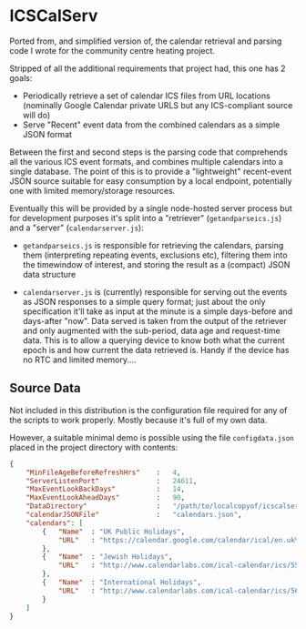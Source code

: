 # ICSCalServ

Ported from, and simplified version of, the calendar retrieval and parsing code I wrote for
the community centre heating project.

Stripped of all the additional requirements that project had, this one has 2 goals:

  * Periodically retrieve a set of calendar ICS files from URL locations
    (nominally Google Calendar private URLS but any ICS-compliant source will do)
  * Serve "Recent" event data from the combined calendars as a simple JSON format

Between the first and second steps is the parsing code that comprehends
all the various ICS event formats, and combines multiple calendars into a
single database. The point of this is to provide a "lightweight"
recent-event JSON source suitable for easy consumption by a local
endpoint, potentially one with limited memory/storage resources.

Eventually this will be provided by a single node-hosted server process
but for development purposes it's split into a "retriever"
(`getandparseics.js`) and a "server" (`calendarserver.js`):

  * `getandparseics.js` is responsible for retrieving the calendars, parsing
them (interpreting repeating events, exclusions etc), filtering them into
the timewindow of interest, and storing the result as a (compact) JSON
data structure

  * `calendarserver.js` is (currently) responsible for serving out the
  events as JSON responses to a simple query format; just about the only
  specification it'll take as input at the minute is a simple days-before
  and days-after "now". Data served is taken from the output of the
  retriever and only augmented with the sub-period, data age and
  request-time data. This is to allow a querying device to know both what
  the current epoch is and how current the data retrieved is. Handy if the
  device has no RTC and limited memory....

## Source Data 

Not included in this distribution is the configuration file required for
any of the scripts to work properly. Mostly because it's full of my own
data.

However, a suitable minimal demo is possible using the file
`configdata.json` placed in the project directory with contents:

```json
{
    "MinFileAgeBeforeRefreshHrs"    :   4,
    "ServerListenPort"              :   24611,
    "MaxEventLookBackDays"          :   14,
    "MaxEventLookAheadDays"         :   90,
    "DataDirectory"                 :   "/path/to/localcopyof/icscalserv",
    "calendarJSONFile"              :   "calendars.json",
    "calendars": [
        {   "Name"  : "UK Public Holidays",
            "URL"   : "https://calendar.google.com/calendar/ical/en.uk%23holiday%40group.v.calendar.google.com/public/basic.ics"
        },
        {   "Name"  : "Jewish Holidays",
            "URL"   : "http://www.calendarlabs.com/ical-calendar/ics/55/Jewish_Holidays.ics"
        },
        {   "Name"  : "International Holidays",
            "URL"   : "http://www.calendarlabs.com/ical-calendar/ics/56/International_Holidays.ics"
        }
    ]
}
```
